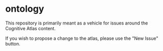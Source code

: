 # ontology
This repository is primarily meant as a vehicle for issues around the Cognitive Atlas content.  

If you wish to propose a change to the atlas, please use the "New Issue" button.
